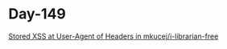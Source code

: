 # Day-149

[Stored XSS at User-Agent of Headers in mkucej/i-librarian-free](https://huntr.dev/bounties/9d289d3a-2931-4e94-b61c-449581736eff/)
